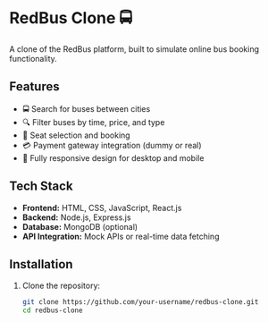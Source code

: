 # RedBus Clone 🚍

A clone of the RedBus platform, built to simulate online bus booking functionality.

## Features
- 🚍 Search for buses between cities
- 🔍 Filter buses by time, price, and type
- 💺 Seat selection and booking
- 💳 Payment gateway integration (dummy or real)
- 📱 Fully responsive design for desktop and mobile

## Tech Stack
- **Frontend:** HTML, CSS, JavaScript, React.js
- **Backend:** Node.js, Express.js
- **Database:** MongoDB (optional)
- **API Integration:** Mock APIs or real-time data fetching

## Installation

1. Clone the repository:
   ```bash
   git clone https://github.com/your-username/redbus-clone.git
   cd redbus-clone
